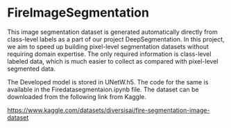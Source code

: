 # FireImageSegmentation
This image segmentation dataset is generated automatically directly from class-level labels as a part of our project DeepSegmentation. In this project, we aim to speed up building pixel-level segmentation datasets without requiring domain expertise. The only required information is class-level labeled data, which is much easier to collect as compared with pixel-level segmented data.

The Developed model is stored in UNetW.h5. The code for the same is available in the Firedatasegmentaion.ipynb file.
The dataset can be downloaded from the following link from Kaggle.

https://www.kaggle.com/datasets/diversisai/fire-segmentation-image-dataset
